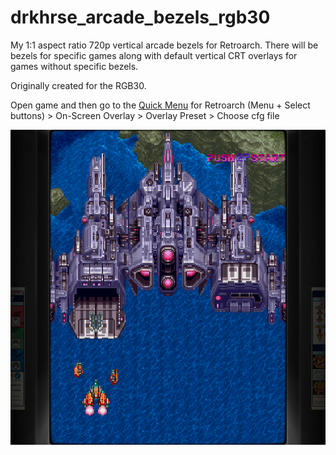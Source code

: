 # drkhrse_arcade_bezels_rgb30
My 1:1 aspect ratio 720p vertical arcade bezels for Retroarch. There will be bezels for specific games along with default vertical CRT overlays for games without specific bezels.

Originally created for the RGB30.

Open game and then go to the [Quick Menu](https://github.com/OnionUI/Onion/wiki/Global-Shortcuts) for Retroarch (Menu + Select buttons) > On-Screen Overlay > Overlay Preset > Choose cfg file

![Screenshot](/screenshots/donpachi.png)

